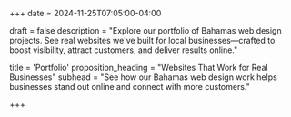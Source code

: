 +++
date = 2024-11-25T07:05:00-04:00

draft = false
description = "Explore our portfolio of Bahamas web design projects. See real websites we've built for local businesses—crafted to boost visibility, attract customers, and deliver results online."

title = 'Portfolio'
proposition_heading = "Websites That Work for Real Businesses"
subhead = "See how our Bahamas web design work helps businesses stand out online and connect with more customers."


+++
